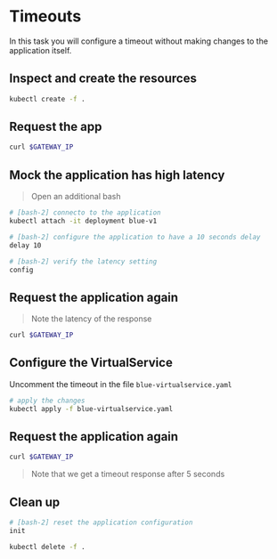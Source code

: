 # Timeouts

In this task you will configure a timeout without making changes to the application itself.

## Inspect and create the resources

```bash
kubectl create -f .
```

## Request the app

```bash
curl $GATEWAY_IP
```

## Mock the application has high latency

> Open an additional bash

```bash
# [bash-2] connecto to the application
kubectl attach -it deployment blue-v1

# [bash-2] configure the application to have a 10 seconds delay
delay 10

# [bash-2] verify the latency setting
config
```

## Request the application again

> Note the latency of the response

```bash
curl $GATEWAY_IP
```

## Configure the VirtualService

Uncomment the timeout in the file `blue-virtualservice.yaml`

```bash
# apply the changes
kubectl apply -f blue-virtualservice.yaml
```

## Request the application again

```bash
curl $GATEWAY_IP
```

> Note that we get a timeout response after 5 seconds

## Clean up

```bash
# [bash-2] reset the application configuration
init

kubectl delete -f .
```
